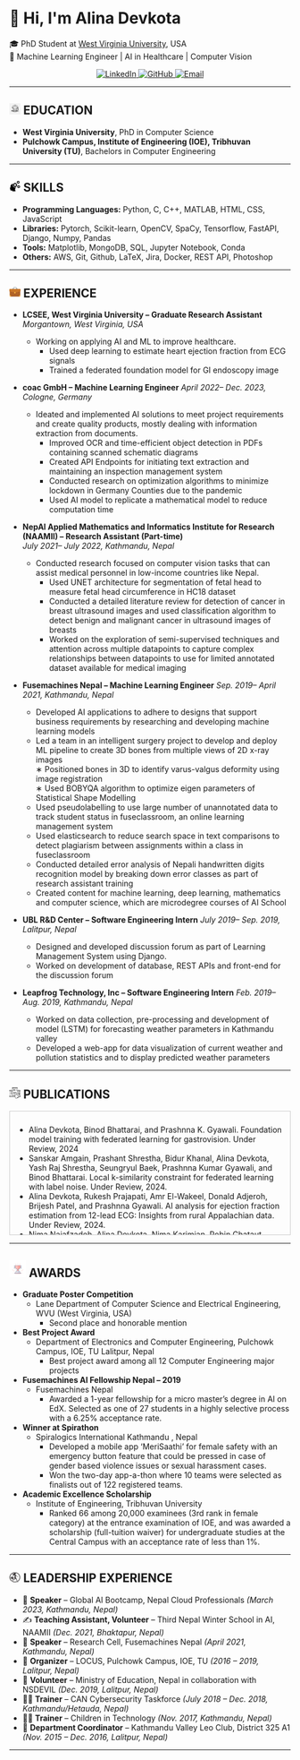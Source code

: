 <a id="about"></a>
# 👋 Hi, I'm Alina Devkota

🎓 PhD Student at [West Virginia University](https://lcsee.statler.wvu.edu/), USA  
💼 Machine Learning Engineer | AI in Healthcare | Computer Vision

<p align="center">
  <a href="https://www.linkedin.com/in/alina-devkota-47415413a/" target="_blank">
    <img src="https://img.shields.io/badge/LinkedIn-0077B5?style=flat&logo=linkedin&logoColor=white" alt="LinkedIn">
  </a>
  <a href="https://github.com/alinadevkota" target="_blank">
    <img src="https://img.shields.io/badge/GitHub-181717?style=flat&logo=github&logoColor=white" alt="GitHub">
  </a>
  <a href="mailto:devkota.alina@gmail.com" target="_blank">
    <img src="https://img.shields.io/badge/Email-D14836?style=flat&logo=gmail&logoColor=white" alt="Email">
  </a>
</p>

---

<a id="education"></a>
## <img src="asset/elogo.jpg" width="20"> EDUCATION

- **West Virginia University**, PhD in Computer Science  
- **Pulchowk Campus, Institute of Engineering (IOE), Tribhuvan University (TU)**, Bachelors in Computer Engineering

---
<a id="skills"></a>
## <img src="asset/skill.png" width="20"> SKILLS

- **Programming Languages:** Python, C, C++, MATLAB, HTML, CSS, JavaScript
- **Libraries:** Pytorch, Scikit-learn, OpenCV, SpaCy, Tensorflow, FastAPI, Django, Numpy, Pandas
- **Tools:** Matplotlib, MongoDB, SQL, Jupyter Notebook, Conda
- **Others:** AWS, Git, Github, LaTeX, Jira, Docker, REST API, Photoshop

---

<a id="experience"></a>
## <img src="asset/briefcase.png" width="20"> EXPERIENCE

- **LCSEE, West Virginia University – Graduate Research Assistant**  
*Morgantown, West Virginia, USA*  
  - Working on applying AI and ML to improve healthcare.  
    - Used deep learning to estimate heart ejection fraction from ECG signals  
    - Trained a federated foundation model for GI endoscopy image

- **coac GmbH – Machine Learning Engineer**
*April 2022– Dec. 2023, Cologne, Germany*  
  - Ideated and implemented AI solutions to meet project requirements and create quality products, mostly dealing with information extraction from documents.  
    - Improved OCR and time-efficient object detection in PDFs containing scanned schematic diagrams  
    - Created API Endpoints for initiating text extraction and maintaining an inspection management system  
    - Conducted research on optimization algorithms to minimize lockdown in Germany Counties due to the pandemic  
    - Used AI model to replicate a mathematical model to reduce computation time

- **NepAl Applied Mathematics and Informatics Institute for Research (NAAMII) – Research Assistant (Part-time)**  
*July 2021– July 2022, Kathmandu, Nepal*  
  - Conducted research focused on computer vision tasks that can assist medical personnel in low-income countries like Nepal.  
    - Used UNET architecture for segmentation of fetal head to measure fetal head circumference in HC18 dataset  
    - Conducted a detailed literature review for detection of cancer in breast ultrasound images and used classification algorithm to detect benign and malignant cancer in ultrasound images of breasts  
    - Worked on the exploration of semi-supervised techniques and attention across multiple datapoints to capture complex relationships between datapoints to use for limited annotated dataset available for medical imaging

- **Fusemachines Nepal – Machine Learning Engineer** 
*Sep. 2019– April 2021, Kathmandu, Nepal*  
  - Developed AI applications to adhere to designs that support business requirements by researching and developing machine learning models  
  - Led a team in an intelligent surgery project to develop and deploy ML pipeline to create 3D bones from multiple views of 2D x-ray images  
    ∗ Positioned bones in 3D to identify varus-valgus deformity using image registration  
    ∗ Used BOBYQA algorithm to optimize eigen parameters of Statistical Shape Modelling  
  - Used pseudolabelling to use large number of unannotated data to track student status in fuseclassroom, an online learning management system  
  - Used elasticsearch to reduce search space in text comparisons to detect plagiarism between assignments within a class in fuseclassroom  
  - Conducted detailed error analysis of Nepali handwritten digits recognition model by breaking down error classes as part of research assistant training  
  - Created content for machine learning, deep learning, mathematics and computer science, which are microdegree courses of AI School

- **UBL R&D Center – Software Engineering Intern**
*July 2019– Sep. 2019, Lalitpur, Nepal*  
  - Designed and developed discussion forum as part of Learning Management System using Django.  
  - Worked on development of database, REST APIs and front-end for the discussion forum

- **Leapfrog Technology, Inc – Software Engineering Intern** 
*Feb. 2019– Aug. 2019, Kathmandu, Nepal*  
  - Worked on data collection, pre-processing and development of model (LSTM) for forecasting weather parameters in Kathmandu valley  
  - Developed a web-app for data visualization of current weather and pollution statistics and to display predicted weather parameters

---
<a id="Publications"></a>
## <img src="asset/pub.png" width="20"> PUBLICATIONS

<div style="border: 1px solid #ccc; padding: 10px; height: 200px; overflow-y: scroll;">
<ul>
  <li>Alina Devkota, Binod Bhattarai, and Prashnna K. Gyawali. Foundation model training with federated learning for gastrovision. Under Review, 2024</li>
  <li>Sanskar Amgain, Prashant Shrestha, Bidur Khanal, Alina Devkota, Yash Raj Shrestha, Seungryul Baek, Prashnna Kumar Gyawali, and Binod Bhattarai. Local k-similarity constraint for federated learning with label noise. Under Review, 2024.</li>
  <li>Alina Devkota, Rukesh Prajapati, Amr El-Wakeel, Donald Adjeroh, Brijesh Patel, and Prashnna Gyawali. AI analysis for ejection fraction estimation from 12-lead ECG: Insights from rural Appalachian data. Under Review, 2024.</li>
  <li>Nima Najafzadeh, Alina Devkota, Nima Karimian, Robin Chataut, Nasser M. Nasrabadi, and Prashnna Gyawali. A contrastive objective for multi-model ensemble learning. Under Review, 2024.</li>
  <li>Jacob Thrasher, Alina Devkota, Ahmad P Tafti, Binod Bhattarai, Prashnna Gyawali, and Alzheimer's Disease Neuroimaging Initiative. TE-SSL: Time and event-aware self supervised learning for Alzheimer's disease progression analysis. In International Conference on Medical Image Computing and Computer-Assisted Intervention, pages 324–333. Springer, 2024.</li>
  <li>Jacob Thrasher, Alina Devkota, Prasiddha Siwakotai, Rohit Chivukula, Pranav Poudel, Chaunbo Hu, Binod Bhattarai, and Prashnna Gyawali. Multimodal federated learning in healthcare: a review. arXiv preprint arXiv:2310.09650, 2023.</li>
  <li>Nanda B Adhikari, Sushant Gautam, Alina Devkota, Saloni Shikha, Spandan Pyakurel, and Mandira Pradhananga Adhikari. Near real-time mobile profiling and modeling of fine-scale environmental proxies along major road lines of Nepal. In International Conference on Mobile Computing and Sustainable Informatics, pages 605–617. Springer, 2020.</li>
  <li>Sushant Gautam, Saloni Shikha, Alina Devkota, and Spandan Pyakurel. Sentence ranking and answer pinpointing in online discussion forums utilising user-generated metrics and highlights. In Fourth International IT Conference On ICT for Smart Computing. NASCOIT, 2018.</li>
</ul>
</div>

---

<a id="Awards"></a>
## <img src="asset/awards.png" width="30"> AWARDS

- **Graduate Poster Competition**  
  - Lane Department of Computer Science and Electrical Engineering, WVU (West Virginia, USA)  
    - Second place and honorable mention
- **Best Project Award**  
  - Department of Electronics and Computer Engineering, Pulchowk Campus, IOE, TU Lalitpur, Nepal  
    - Best project award among all 12 Computer Engineering major projects
- **Fusemachines AI Fellowship Nepal – 2019**  
  - Fusemachines Nepal  
    - Awarded a 1-year fellowship for a micro master’s degree in AI on EdX. Selected as one of 27 students in a highly selective process with a 6.25% acceptance rate.
- **Winner at Spirathon**  
  - Spiralogics International Kathmandu , Nepal  
    - Developed a mobile app ‘MeriSaathi’ for female safety with an emergency button feature that could be pressed in case of gender based violence issues or sexual harassment cases.  
    - Won the two-day app-a-thon where 10 teams were selected as finalists out of 122 registered teams.
- **Academic Excellence Scholarship**  
  - Institute of Engineering, Tribhuvan University  
    - Ranked 66 among 20,000 examinees (3rd rank in female category) at the entrance examination of IOE, and was awarded a scholarship (full-tuition waiver) for undergraduate studies at the Central Campus with an acceptance rate of less than 1%.

---

## <img src="asset/leader.jpg" width="20"> LEADERSHIP EXPERIENCE
- 🎤 **Speaker** – Global AI Bootcamp, Nepal Cloud Professionals *(March 2023, Kathmandu, Nepal)*
- ✍️ **Teaching Assistant, Volunteer** – Third Nepal Winter School in AI, NAAMII *(Dec. 2021, Bhaktapur, Nepal)*
- 🎤 **Speaker** – Research Cell, Fusemachines Nepal *(April 2021, Kathmandu, Nepal)*
- 📍 **Organizer** – LOCUS, Pulchowk Campus, IOE, TU *(2016 – 2019, Lalitpur, Nepal)*
- 💪 **Volunteer** – Ministry of Education, Nepal in collaboration with NSDEVIL *(Dec. 2019, Lalitpur, Nepal)*
- 👨‍🔧 **Trainer** – CAN Cybersecurity Taskforce *(July 2018 – Dec. 2018, Kathmandu/Hetauda, Nepal)*
- 👨‍🔧 **Trainer** – Children in Technology *(Nov. 2017, Kathmandu, Nepal)*
- 💼 **Department Coordinator** – Kathmandu Valley Leo Club, District 325 A1 *(Nov. 2015 – Dec. 2016, Lalitpur, Nepal)*

---
